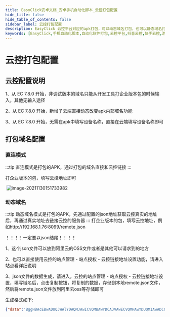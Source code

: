 ```yaml
---
title: EasyClick安卓文档_安卓手机自动化脚本_云控打包配置
hide_title: false
hide_table_of_contents: false
sidebar_label: 云控打包配置
description: EasyClick 云控平台对应的apk打包，可以动态域名打包，也可以静态域名打包，一定要打企业版本的apk
keywords: [EasyClick,手机自动化脚本,自动化软件打包,云控平台,抖音云控,快手云控,游戏云控]
---
```




# 云控打包配置

## 云控配置说明

1、从 EC 7.8.0 开始，非调试版本的域名只能从开发工具打企业版本包的时候输入，其他无输入途径

2、从 EC 7.8.0 开始，新增了云端直接动态改变apk内部域名功能

3、从 EC 7.8.0 开始，无需在apk中填写设备名称，直接在云端填写设备名称即可



## 打包域名配置



### 直连模式
:::tip
直连模式是打包的APK，通过打包的域名直接和云控链接
:::

打企业版本的包，填写云控地址即可

​	![image-20211130151733982](/ecloudimages/image-20211130151733982.png)



### 动态域名
:::tip
动态域名模式是打包的APK，先通过配置的json地址获取云控真实的地址后，再通过真实地址去链接云控的服务器
:::
打企业版本的包，填写云控地址，例如http://192.168.1.76:8099/remote.json

！！！！一定要以json结尾！！！！

1、这个json文件可以放到阿里云的OSS文件或者是其他可以请求到的地方

2、也可以直接使用云控的站点管理 - 站点授权 - 云控链接地址设置功能，请进入站点看详细说明

3、json文件的数据生成，请进入，云控的站点管理 - 站点授权 - 云控链接地址设置，填写域名后，点击复制按钮，将复制的数据，存储到本地remote.json文件，然后将remote.json文件放到阿里云oss等存储即可

生成格式如下:

```json
{"data":"BggHBAcEBwADUQJWAlYDAQMJAwICVQMBAwYDCAJVAwECVQMHAwYDUQMIAwADCQMJAFEGCAcEBwQHAANRAlYCVgMBAwkDAgJVAwEDBgMIAlUDAQJVAwcDBgNRAwgDAAMJAwg="}
```

